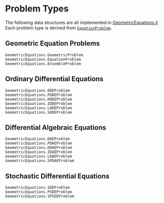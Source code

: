 
# Problem Types

The following data structures are all implemented in [GeometricEquations.jl](https://github.com/JuliaGNI/GeometricEquations.jl).
Each problem type is derived from [`EquationProblem`](@ref).

## Geometric Equation Problems

```@docs
GeometricEquations.GeometricProblem
GeometricEquations.EquationProblem
GeometricEquations.EnsembleProblem
```

## Ordinary Differential Equations

```@docs
GeometricEquations.ODEProblem
GeometricEquations.PODEProblem
GeometricEquations.HODEProblem
GeometricEquations.IODEProblem
GeometricEquations.LODEProblem
GeometricEquations.SODEProblem
```

## Differential Algebraic Equations

```@docs
GeometricEquations.DAEProblem
GeometricEquations.PDAEProblem
GeometricEquations.HDAEProblem
GeometricEquations.IDAEProblem
GeometricEquations.LDAEProblem
GeometricEquations.SPDAEProblem
```

## Stochastic Differential Equations

```@docs
GeometricEquations.SDEProblem
GeometricEquations.PSDEProblem
GeometricEquations.SPSDEProblem
```
